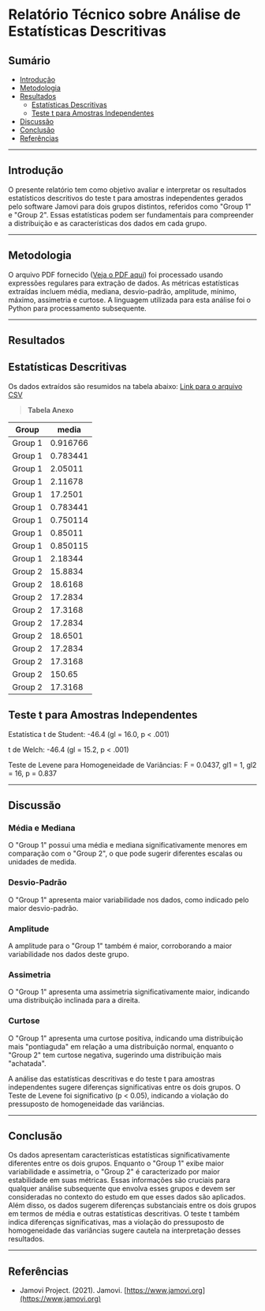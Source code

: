 # Relatório Técnico sobre Análise de Estatísticas Descritivas

## Sumário

- [Introdução](#introdução)
- [Metodologia](#metodologia)
- [Resultados](#resultados)
  - [Estatísticas Descritivas](#estatísticas-descritivas)
  - [Teste t para Amostras Independentes](#teste-t-para-amostras-independentes)
- [Discussão](#discussão)
- [Conclusão](#conclusão)
- [Referências](#referências)

---

## Introdução

O presente relatório tem como objetivo avaliar e interpretar os resultados estatísticos descritivos do teste t para amostras independentes gerados pelo software Jamovi para dois grupos distintos, referidos como "Group 1" e "Group 2". Essas estatísticas podem ser fundamentais para compreender a distribuição e as características dos dados em cada grupo.

---

## Metodologia

O arquivo PDF fornecido ([Veja o PDF aqui](https://github.com/jonathamgg/sarik_validation_graphics/blob/master/c%C3%A1lculo%20estat%C3%ADstico%20com%20jamovi/taxa_resposta/vote/media_tr_apt.pdf)) foi processado usando expressões regulares para extração de dados. As métricas estatísticas extraídas incluem média, mediana, desvio-padrão, amplitude, mínimo, máximo, assimetria e curtose. A linguagem utilizada para esta análise foi o Python para processamento subsequente.

---

## Resultados

## Estatísticas Descritivas

Os dados extraídos são resumidos na tabela abaixo:
[Link para o arquivo CSV](https://github.com/jonathamgg/sarik_validation_graphics/blob/master/c%C3%A1lculo%20estat%C3%ADstico%20com%20jamovi/taxa_resposta/vote/media_tr_apt.csv)

> **Tabela Anexo**

| Group   | media    |
| ------- | -------- |
| Group 1 | 0.916766 |
| Group 1 | 0.783441 |
| Group 1 | 2.05011  |
| Group 1 | 2.11678  |
| Group 1 | 17.2501  |
| Group 1 | 0.783441 |
| Group 1 | 0.750114 |
| Group 1 | 0.85011  |
| Group 1 | 0.850115 |
| Group 1 | 2.18344  |
| Group 2 | 15.8834  |
| Group 2 | 18.6168  |
| Group 2 | 17.2834  |
| Group 2 | 17.3168  |
| Group 2 | 17.2834  |
| Group 2 | 18.6501  |
| Group 2 | 17.2834  |
| Group 2 | 17.3168  |
| Group 2 | 150.65   |
| Group 2 | 17.3168  |

## Teste t para Amostras Independentes

Estatística t de Student: -46.4 (gl = 16.0, p < .001)

t de Welch: -46.4 (gl = 15.2, p < .001)

Teste de Levene para Homogeneidade de Variâncias: F = 0.0437, gl1 = 1, gl2 = 16, p = 0.837

---

## Discussão

### Média e Mediana

O "Group 1" possui uma média e mediana significativamente menores em comparação com o "Group 2", o que pode sugerir diferentes escalas ou unidades de medida.

### Desvio-Padrão

O "Group 1" apresenta maior variabilidade nos dados, como indicado pelo maior desvio-padrão.

### Amplitude

A amplitude para o "Group 1" também é maior, corroborando a maior variabilidade nos dados deste grupo.

### Assimetria

O "Group 1" apresenta uma assimetria significativamente maior, indicando uma distribuição inclinada para a direita.

### Curtose

O "Group 1" apresenta uma curtose positiva, indicando uma distribuição mais "pontiaguda" em relação a uma distribuição normal, enquanto o "Group 2" tem curtose negativa, sugerindo uma distribuição mais "achatada".

A análise das estatísticas descritivas e do teste t para amostras independentes sugere diferenças significativas entre os dois grupos. O Teste de Levene foi significativo (p < 0.05), indicando a violação do pressuposto de homogeneidade das variâncias.

---

## Conclusão

Os dados apresentam características estatísticas significativamente diferentes entre os dois grupos. Enquanto o "Group 1" exibe maior variabilidade e assimetria, o "Group 2" é caracterizado por maior estabilidade em suas métricas. Essas informações são cruciais para qualquer análise subsequente que envolva esses grupos e devem ser consideradas no contexto do estudo em que esses dados são aplicados. Além disso, os dados sugerem diferenças substanciais entre os dois grupos em termos de média e outras estatísticas descritivas. O teste t também indica diferenças significativas, mas a violação do pressuposto de homogeneidade das variâncias sugere cautela na interpretação desses resultados.

---

## Referências

- Jamovi Project. (2021). Jamovi. [https://www.jamovi.org](https://www.jamovi.org)
